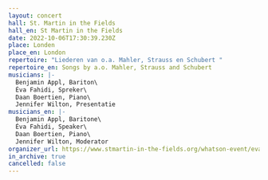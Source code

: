 ```yaml
---
layout: concert
hall: St. Martin in the Fields
hall_en: St Martin in the Fields
date: 2022-10-06T17:30:39.230Z
place: Londen
place_en: London
repertoire: "Liederen van o.a. Mahler, Strauss en Schubert "
repertoire_en: Songs by a.o. Mahler, Strauss and Schubert
musicians: |-
  Benjamin Appl, Bariton\
  Éva Fahidi, Spreker\
  Daan Boertien, Piano\
  Jennifer Wilton, Presentatie
musicians_en: |-
  Benjamin Appl, Baritone\
  Éva Fahidi, Speaker\
  Daan Boertien, Piano\
  Jennifer Wilton, Moderator
organizer_url: https://www.stmartin-in-the-fields.org/whatson-event/eva-fahidi-benjamin-appl-i-know-for-certain-that-ill-see-you-again/
in_archive: true
cancelled: false
---
```


